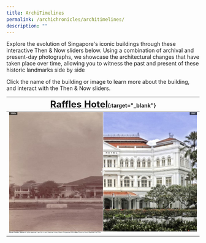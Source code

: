 ```yaml
---
title: ArchiTimelines
permalink: /archichronicles/architimelines/
description: ""
---
```

Explore the evolution of Singapore's iconic buildings through these interactive Then &amp; Now sliders below. Using a combination of archival and present-day photographs, we showcase the architectural changes that have taken place over time, allowing you to witness the past and present of these historic landmarks side by side

Click the name of the building or image to learn more about the building, and interact with the Then &amp; Now sliders.

| [**<font size="5">Raffles Hotel</font>**](/resource-room/before-and-after/raffles-hotel){:target="_blank"} | 
|-------- | 
| [<img src="/images/before-after-image-raffles-hotel.jpg" alt="raffles-hotel" style="width:500px">](/resource-room/before-and-after/raffles-hotel)|